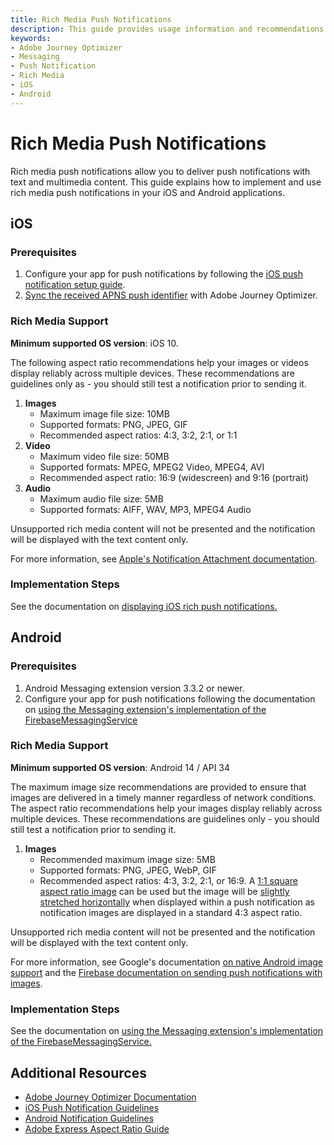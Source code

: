 ```yaml
---
title: Rich Media Push Notifications
description: This guide provides usage information and recommendations for implementing rich media push notifications in your iOS and Android applications with Adobe Journey Optimizer.
keywords:
- Adobe Journey Optimizer
- Messaging
- Push Notification
- Rich Media
- iOS
- Android
---
```


# Rich Media Push Notifications

Rich media push notifications allow you to deliver push notifications with text and multimedia content. This guide explains how to implement and use rich media push notifications in your iOS and Android applications.

## iOS

### Prerequisites

1. Configure your app for push notifications by following the [iOS push notification setup guide](https://developer.apple.com/documentation/usernotifications/registering-your-app-with-apns).
2. [Sync the received APNS push identifier](./ios/api-reference.md#sync-the-push-token) with Adobe Journey Optimizer.

### Rich Media Support

**Minimum supported OS version**: iOS 10.

<InlineAlert variant="info" slots="text"/>

The following aspect ratio recommendations help your images or videos display reliably across multiple devices. These recommendations are guidelines only as  - you should still test a notification prior to sending it.

1. **Images**
   * Maximum image file size: 10MB
   * Supported formats: PNG, JPEG, GIF
   * Recommended aspect ratios: 4:3, 3:2, 2:1, or 1:1
2. **Video**
   * Maximum video file size: 50MB
   * Supported formats: MPEG, MPEG2 Video, MPEG4, AVI
   * Recommended aspect ratio: 16:9 (widescreen) and 9:16 (portrait)
3. **Audio**
   * Maximum audio file size: 5MB
   * Supported formats: AIFF, WAV, MP3, MPEG4 Audio

Unsupported rich media content will not be presented and the notification will be displayed with the text content only.

For more information, see [Apple's Notification Attachment documentation](https://developer.apple.com/documentation/usernotifications/unnotificationattachment#Supported-File-Types).

### Implementation Steps

See the documentation on [displaying iOS rich push notifications.](./ios/display-rich-notifications.md)

## Android

### Prerequisites

1. Android Messaging extension version 3.3.2 or newer.
2. Configure your app for push notifications following the documentation on [using the Messaging extension's implementation of the FirebaseMessagingService](./android/automatic-display-and-tracking.md#register-messaging-extensions-firebasemessagingservice)

### Rich Media Support

**Minimum supported OS version**: Android 14 / API 34

<InlineAlert variant="info" slots="text"/>

The maximum image size recommendations are provided to ensure that images are delivered in a timely manner regardless of network conditions. The aspect ratio recommendations help your images display reliably across multiple devices. These recommendations are guidelines only - you should still test a notification prior to sending it.

1. **Images**
   * Recommended maximum image size: 5MB
   * Supported formats: PNG, JPEG, WebP, GIF
   * Recommended aspect ratios: 4:3, 3:2, 2:1, or 16:9. A [1:1 square aspect ratio image](../assets/push-notification/square-image.png) can be used but the image will be [slightly stretched horizontally](../assets/push-notification/square-image-android-push.png) when displayed within a push notification as notification images are displayed in a standard 4:3 aspect ratio.

Unsupported rich media content will not be presented and the notification will be displayed with the text content only.

For more information, see Google's documentation [on native Android image support](https://developer.android.com/media/platform/supported-formats#image-formats) and the [Firebase documentation on sending push notifications with images](https://firebase.google.com/docs/cloud-messaging/android/send-image).

### Implementation Steps

See the documentation on [using the Messaging extension's implementation of the FirebaseMessagingService.](./android/automatic-display-and-tracking.md#register-messaging-extensions-firebasemessagingservice)

## Additional Resources

* [Adobe Journey Optimizer Documentation](https://experienceleague.adobe.com/docs/journey-optimizer/using/push/design-push.html)
* [iOS Push Notification Guidelines](https://developer.apple.com/documentation/usernotifications)
* [Android Notification Guidelines](https://developer.android.com/guide/topics/ui/notifiers/notifications)
* [Adobe Express Aspect Ratio Guide](https://www.adobe.com/express/discover/sizes/photo-aspect-ratio)

